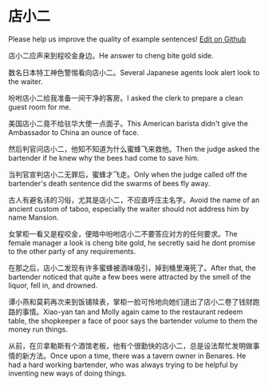 # 店小二

Please help us improve the quality of example sentences! [Edit on Github](https://github.com/jiyushe/jiyu-example-sentence-source/blob/main/chinese/dianxiaoer.md)

<p><span class="chinese">店小二应声来到程咬金身边。</span><span class="english">He answer to cheng bite gold side.</span></p>

<p><span class="chinese">数名日本特工神色警惕看向店小二。</span><span class="english">Several Japanese agents look alert look to the waiter.</span></p>

<p><span class="chinese">吩咐店小二给我准备一间干净的客房。</span><span class="english">I asked the clerk to prepare a clean guest room for me.</span></p>

<p><span class="chinese">美国店小二竟不给驻华大使一点面子。</span><span class="english">This American barista didn't give the Ambassador to China an ounce of face.</span></p>

<p><span class="chinese">然后判官问店小二，他知不知道为什么蜜蜂飞来救他。</span><span class="english">Then the judge asked the bartender if he knew why the bees had come to save him.</span></p>

<p><span class="chinese">当判官宣判店小二无罪后，蜜蜂才飞走。</span><span class="english">Only when the judge called off the bartender's death sentence did the swarms of bees fly away.</span></p>

<p><span class="chinese">古人有避名讳的习俗，尤其是店小二，不应直呼庄主名字。</span><span class="english">Avoid the name of an ancient custom of taboo, especially the waiter should not address him by name Mansion.</span></p>

<p><span class="chinese">女掌柜一看又是程咬金，便暗中吩咐店小二不要答应对方的任何要求。</span><span class="english">The female manager a look is cheng bite gold, he secretly said he dont promise to the other party of any requirements.</span></p>

<p><span class="chinese">在那之后，店小二发现有许多蜜蜂被酒味吸引，掉到桶里淹死了。</span><span class="english">After that, the bartender noticed that quite a few bees were attracted by the smell of the liquor, fell in, and drowned.</span></p>

<p><span class="chinese">谭小燕和莫莉再次来到饭铺赎表，掌柜一脸可怜地向她们道出了店小二卷了钱财跑路的事情。</span><span class="english">Xiao-yan tan and Molly again came to the restaurant redeem table, the shopkeeper a face of poor says the bartender volume to them the money run things.</span></p>

<p><span class="chinese">从前，在贝拿勒斯有个酒馆老板，他有个很勤快的店小二，总是设法帮忙发明做事情的新方法。</span><span class="english">Once upon a time, there was a tavern owner in Benares. He had a hard working bartender, who was always trying to be helpful by inventing new ways of doing things.</span></p>


